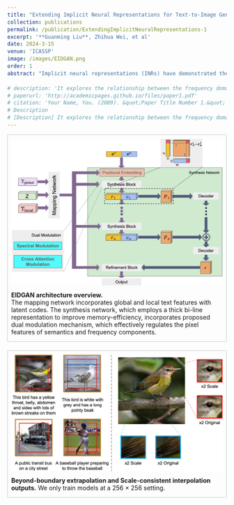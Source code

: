 ```yaml
---
title: "Extending Implicit Neural Representations for Text-to-Image Generation"
collection: publications
permalink: /publication/ExtendingImplicitNeuralRepresentations-1
excerpt: '**Guanming Liu**, Zhihua Wei, et al'
date: 2024-3-15
venue: 'ICASSP'
image: /images/EIDGAN.png
order: 1
abstract: "Implicit neural representations (INRs) have demonstrated their effectiveness in continuous modeling for image signals. However, INRs typically operate in a continuous space, which makes it difficult to integrate the discrete symbols and structures inherent in human language. Despite this, text features carry rich semantic information that is helpful for visual representations, alleviating the demand of INR-based generative models for improvement in diverse datasets. To this end, we propose EIDGAN, an Efficient scale-Invariant Dual-modulated generative adversarial network, extending INRs for text-to-image generation while balancing network's representation power and computation costs. The spectral modulation utilizes Fourier transformation to introduce global sentence information in the frequency domain of image features. The cross attention modulation, as second-order polynomials incorporating the style codes, introduces local word information while recursively increasing the expressivity of a synthesis network. Benefiting from the column-row entangled bi-line design, EIDGAN enables text-driven generation of any-scale images and semantic extrapolation beyond image boundaries. We conduct experiments on T2I tasks based on MS-COCO and CUB datasets, demonstrating competitive performance on INR-based methods."

# description: 'It explores the relationship between the frequency domain representation of continuous image signals and the discrete textual features using the CLIP model. Specifically, we employ the StyleGAN architecture and introduce innovative techniques such as frequency modulation and cross-attention modulation to incorporate the features of sentences and words. As an INR-based GAN, our model exhibits characteristics such as extrapolation beyond image boundaries and arbitrary image resolution generation.'
# paperurl: 'http://academicpages.github.io/files/paper1.pdf'
# citation: 'Your Name, You. (2009). &quot;Paper Title Number 1.&quot; <i>Journal 1</i>. 1(1).'
# Description
# [Description] It explores the relationship between the frequency domain representation of continuous image signals and the discrete textual features using the CLIP model. Specifically, we employ the StyleGAN architecture and introduce innovative techniques such as frequency modulation and cross-attention modulation to incorporate the features of sentences and words. As an INR-based GAN, our model exhibits characteristics such as extrapolation beyond image boundaries and arbitrary image resolution generation.
---
```




<div style="border: 1px solid #ccc; padding: 8px; margin-bottom: 20px;">
  <img src="/images/EIDGAN.png" alt="EIDGAN">
  <br>
  <p style="margin-top: 10px;margin-bottom: 5px;"> 
  <strong>EIDGAN architecture overview. </strong> <br style="margin-bottom: 10px;"> The mapping network incorporates global and local text features with latent codes. The synthesis network, which employs a thick bi-line representation to improve memory-efficiency, incorporates proposed dual modulation mechanism, which effectively regulates the pixel features of semantics and frequency components.</p>
</div>

<div style="border: 1px solid #ccc; padding: 8px; margin-bottom: 20px;">
  <img src="/images/Extrapolation and interpolation results.png" alt="Results">
  <br>
  <p style="margin-top: 10px;margin-bottom: 5px;"> <strong>Beyond-boundary extrapolation and Scale-consistent interpolation outputs.</strong> We only train models at a 256 × 256 setting.</p>
</div>

<!-- This paper is about the number 1. The number 2 is left for future work. -->

<!-- [Download paper here](http://academicpages.github.io/files/paper1.pdf) -->

<!-- Recommended citation: Your Name, You. (2009). "Paper Title Number 1." <i>Journal 1</i>. 1(1). -->
